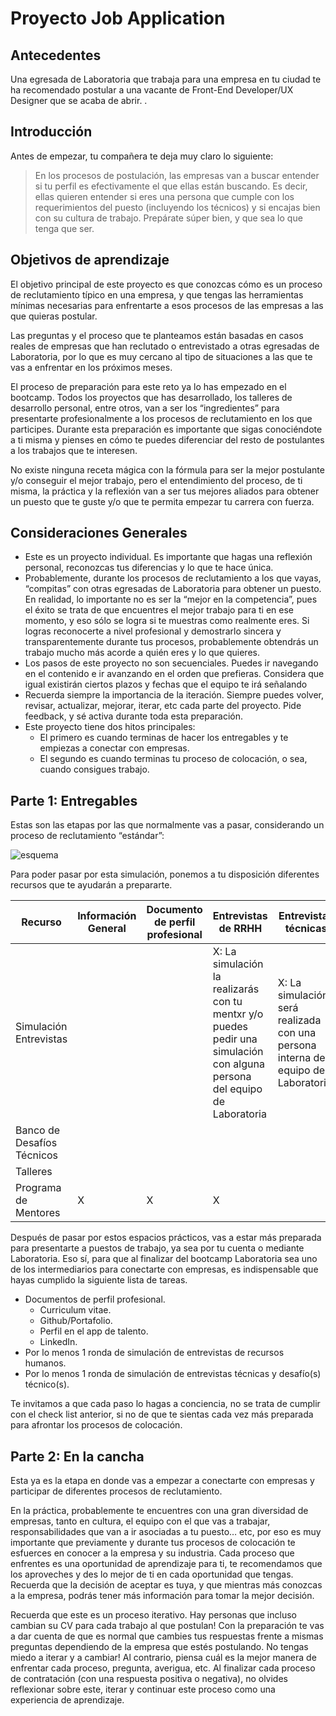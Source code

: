 # Proyecto Job Application

## Antecedentes

Una egresada de Laboratoria que trabaja para una empresa en tu ciudad te ha 
recomendado postular a una vacante de Front-End Developer/UX Designer que se
 acaba de abrir. .

## Introducción

Antes de empezar, tu compañera te deja muy claro lo siguiente:

> En los procesos de postulación, las empresas van a buscar entender si tu 
> perfil es efectivamente el que ellas están buscando. Es decir, ellas quieren
> entender si eres una persona que cumple con los requerimientos del puesto 
> (incluyendo los técnicos) y si encajas bien con su cultura de trabajo. 
> Prepárate súper bien, y que sea lo que tenga que ser. 


## Objetivos de aprendizaje

El objetivo principal de este proyecto es que conozcas cómo es un proceso de
reclutamiento típico en una empresa, y que tengas las herramientas mínimas 
necesarias para enfrentarte a esos procesos de las empresas a las que quieras 
postular. 

Las preguntas y el proceso que te planteamos están basadas en casos reales
de empresas que han reclutado o entrevistado a otras egresadas de Laboratoria,
por lo que es muy cercano al tipo de situaciones a las que te vas a enfrentar
en los próximos meses.

El proceso de preparación para este reto ya lo has empezado en el bootcamp. 
Todos los proyectos que has desarrollado, los talleres de desarrollo personal,
entre otros, van a ser los “ingredientes” para presentarte profesionalmente a 
los procesos de reclutamiento en los que participes.  Durante esta preparación 
es importante que sigas conociéndote a ti misma y pienses en cómo te puedes 
diferenciar del resto de postulantes a los trabajos que te interesen. 

No existe ninguna receta mágica con la fórmula para ser la mejor postulante
y/o conseguir el mejor trabajo, pero el entendimiento del proceso, de ti misma,
la práctica y la reflexión van a ser tus mejores aliados para obtener un puesto 
que te guste y/o que te permita empezar tu carrera con fuerza.

## Consideraciones Generales

* Este es un proyecto individual. Es importante que hagas una reflexión personal,
  reconozcas tus diferencias y lo que te hace única. 
* Probablemente, durante los procesos de reclutamiento a los que vayas, “compitas” 
  con otras egresadas de Laboratoria para obtener un puesto. En realidad, lo 
  importante no es ser la “mejor en la competencia”, pues el éxito se trata de
  que encuentres el mejor trabajo para ti en ese momento, y eso sólo se logra si
  te muestras como realmente eres. Si logras reconocerte a nivel profesional y 
  demostrarlo sincera y transparentemente durante tus procesos, probablemente 
  obtendrás un trabajo mucho más acorde a quién eres y lo que quieres. 
* Los pasos de este proyecto no son secuenciales. Puedes ir navegando en el contenido
  e ir avanzando en el orden que prefieras. Considera que igual existirán ciertos 
  plazos y fechas que el equipo te irá señalando
* Recuerda siempre la importancia de la iteración. Siempre puedes volver, revisar,
  actualizar, mejorar, iterar, etc cada parte del proyecto. Pide feedback, y sé 
  activa durante toda esta preparación.
* Este proyecto tiene dos hitos principales:
   * El primero es cuando terminas de hacer los entregables y te empiezas a conectar 
   con empresas.
   * El segundo es cuando terminas tu proceso de colocación, o sea, cuando consigues
   trabajo.
   
 ## Parte 1: Entregables

Estas son las etapas por las que normalmente vas a pasar, considerando un proceso
de reclutamiento “estándar”:

![esquema](https://i.ibb.co/D1CJ8BZ/diagrama-JA.png) 

Para poder pasar por esta simulación, ponemos a tu disposición diferentes recursos
que te ayudarán a prepararte.

|Recurso     |Información General | Documento de perfil profesional | Entrevistas de RRHH |Entrevistas técnicas| Desafíos técnicos|    
|-------|-------|-------|--------|--------|--------|
|Simulación Entrevistas      |               |           |            X: La simulación la realizarás con tu mentxr y/o puedes pedir una simulación con alguna persona del equipo de Laboratoria |           X: La simulación será realizada con una persona interna del equipo de Laboratoria.|           | 
|Banco de Desafíos Técnicos       |               |           |             |           |           X|                    
|Talleres     |               |           |             |           |           | 
|Programa de Mentores        |              X |          X |           X |           |            | 


Después de pasar por estos espacios prácticos, vas a estar más preparada para
presentarte a puestos de trabajo, ya sea por tu cuenta o mediante Laboratoria.
Eso sí, para que al finalizar del bootcamp Laboratoria sea uno de los 
intermediarios para conectarte con empresas, es indispensable que hayas 
cumplido la siguiente lista de tareas. 

* Documentos de perfil profesional.
    * Curriculum vitae.
    * Github/Portafolio.
    * Perfil en el app de talento.
    * LinkedIn.
* Por lo menos 1 ronda de simulación de entrevistas de recursos humanos.
* Por lo menos 1 ronda de simulación de entrevistas técnicas y desafío(s)
técnico(s).

Te invitamos a que cada paso lo hagas a conciencia, no se trata de cumplir 
con el check list anterior, si no de que te sientas cada vez más preparada 
para afrontar los procesos de colocación.

## Parte 2: En la cancha

Esta ya es la etapa en donde vas a empezar a conectarte con empresas
y participar de diferentes procesos de reclutamiento.

En la práctica, probablemente te encuentres con una gran diversidad
de empresas, tanto en cultura, el equipo con el que vas a trabajar,
responsabilidades que van a ir asociadas a tu puesto… etc, por eso 
es muy importante que previamente y durante tus procesos de colocación
te esfuerces en conocer a la empresa y su industria. Cada proceso 
que enfrentes es una oportunidad de aprendizaje para ti, te recomendamos
que los aproveches y des lo mejor de ti en cada oportunidad que tengas.
Recuerda que la decisión de aceptar es tuya, y que mientras más 
conozcas a la empresa, podrás tener más información para tomar 
la mejor decisión.

Recuerda que este es un proceso iterativo. Hay personas que incluso
cambian su CV para cada trabajo al que postulan! Con la preparación
te vas a dar cuenta de que es normal que cambies tus respuestas 
frente a mismas preguntas dependiendo de la empresa que estés 
postulando. No tengas miedo a iterar y a cambiar! Al contrario, 
piensa cuál es la mejor manera de enfrentar cada proceso, pregunta, 
averigua, etc. Al finalizar cada proceso de contratación 
(con una respuesta positiva o negativa), no olvides reflexionar
sobre este, iterar y continuar este proceso como una experiencia 
de aprendizaje.
